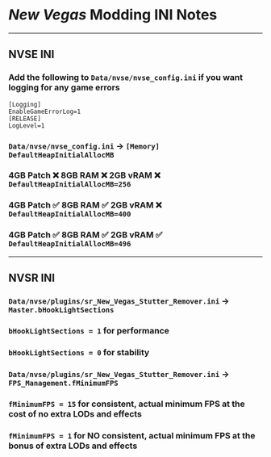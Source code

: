 # ***New Vegas* Modding INI Notes**
----
## **NVSE INI**
### **Add the following to `Data/nvse/nvse_config.ini` if you want logging for any game errors**
```fix
[Logging]
EnableGameErrorLog=1
[RELEASE]
LogLevel=1
```
### **`Data/nvse/nvse_config.ini` -> `[Memory] DefaultHeapInitialAllocMB`**
### **4GB Patch ❌ 8GB RAM ❌ 2GB vRAM ❌ `DefaultHeapInitialAllocMB=256`**
### **4GB Patch ✅ 8GB RAM ✅ 2GB vRAM ❌  `DefaultHeapInitialAllocMB=400`**
### **4GB Patch ✅ 8GB RAM ✅ 2GB vRAM ✅ `DefaultHeapInitialAllocMB=496`**
----
## NVSR INI
### **`Data/nvse/plugins/sr_New_Vegas_Stutter_Remover.ini` -> `Master.bHookLightSections`**
### **`bHookLightSections = 1` for performance**
### **`bHookLightSections = 0` for stability**
### **`Data/nvse/plugins/sr_New_Vegas_Stutter_Remover.ini` -> `FPS_Management.fMinimumFPS`**
### **`fMinimumFPS = 15` for consistent, actual minimum FPS at the cost of no extra LODs and effects**
### **`fMinimumFPS = 1` for NO consistent, actual minimum FPS at the bonus of extra LODs and effects**
